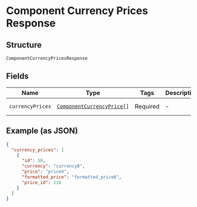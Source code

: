 
# Component Currency Prices Response

## Structure

`ComponentCurrencyPricesResponse`

## Fields

| Name | Type | Tags | Description | Getter | Setter |
|  --- | --- | --- | --- | --- | --- |
| `currencyPrices` | [`ComponentCurrencyPrice[]`](../../doc/models/component-currency-price.md) | Required | - | getCurrencyPrices(): array | setCurrencyPrices(array currencyPrices): void |

## Example (as JSON)

```json
{
  "currency_prices": [
    {
      "id": 50,
      "currency": "currency8",
      "price": "price4",
      "formatted_price": "formatted_price6",
      "price_id": 116
    }
  ]
}
```


